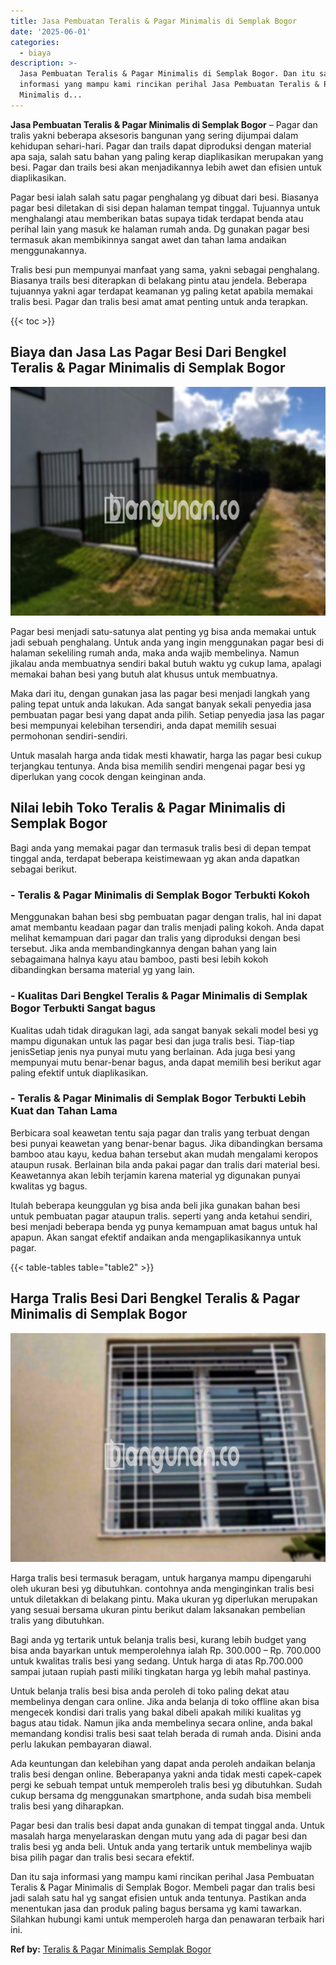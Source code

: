 ```yaml
---
title: Jasa Pembuatan Teralis & Pagar Minimalis di Semplak Bogor
date: '2025-06-01'
categories:
  - biaya
description: >-
  Jasa Pembuatan Teralis & Pagar Minimalis di Semplak Bogor. Dan itu saja
  informasi yang mampu kami rincikan perihal Jasa Pembuatan Teralis & Pagar
  Minimalis d...
---
```


**Jasa Pembuatan Teralis & Pagar Minimalis di Semplak Bogor** – Pagar dan tralis yakni beberapa aksesoris bangunan yang sering dijumpai dalam kehidupan sehari-hari. Pagar dan trails dapat diproduksi dengan material apa saja, salah satu bahan yang paling kerap diaplikasikan merupakan yang besi. Pagar dan trails besi akan menjadikannya lebih awet dan efisien untuk diaplikasikan.

Pagar besi ialah salah satu pagar penghalang yg dibuat dari besi. Biasanya pagar besi diletakan di sisi depan halaman tempat tinggal. Tujuannya untuk menghalangi atau memberikan batas supaya tidak terdapat benda atau perihal lain yang masuk ke halaman rumah anda. Dg gunakan pagar besi termasuk akan membikinnya sangat awet dan tahan lama andaikan menggunakannya.

Tralis besi pun mempunyai manfaat yang sama, yakni sebagai penghalang. Biasanya trails besi diterapkan di belakang pintu atau jendela. Beberapa tujuannya yakni agar terdapat keamanan yg paling ketat apabila memakai tralis besi. Pagar dan tralis besi amat amat penting untuk anda terapkan.

{{< toc >}}

## Biaya dan Jasa Las Pagar Besi Dari Bengkel Teralis & Pagar Minimalis di Semplak Bogor

![Jasa Pembuatan Teralis & Pagar Minimalis di Semplak Bogor](/images/pagar-minimalis-murah-54.png)

Pagar besi menjadi satu-satunya alat penting yg bisa anda memakai untuk jadi sebuah penghalang. Untuk anda yang ingin menggunakan pagar besi di halaman sekeliling rumah anda, maka anda wajib membelinya. Namun jikalau anda membuatnya sendiri bakal butuh waktu yg cukup lama, apalagi memakai bahan besi yang butuh alat khusus untuk membuatnya.

Maka dari itu, dengan gunakan jasa las pagar besi menjadi langkah yang paling tepat untuk anda lakukan. Ada sangat banyak sekali penyedia jasa pembuatan pagar besi yang dapat anda pilih. Setiap penyedia jasa las pagar besi mempunyai kelebihan tersendiri, anda dapat memilih sesuai permohonan sendiri-sendiri.

Untuk masalah harga anda tidak mesti khawatir, harga las pagar besi cukup terjangkau tentunya. Anda bisa memilih sendiri mengenai pagar besi yg diperlukan yang cocok dengan keinginan anda.

## Nilai lebih Toko Teralis & Pagar Minimalis di Semplak Bogor

Bagi anda yang memakai pagar dan termasuk tralis besi di depan tempat tinggal anda, terdapat beberapa keistimewaan yg akan anda dapatkan sebagai berikut.

### \- Teralis & Pagar Minimalis di Semplak Bogor Terbukti Kokoh

Menggunakan bahan besi sbg pembuatan pagar dengan tralis, hal ini dapat amat membantu keadaan pagar dan tralis menjadi paling kokoh. Anda dapat melihat kemampuan dari pagar dan tralis yang diproduksi dengan besi tersebut. Jika anda membandingkannya dengan bahan yang lain sebagaimana halnya kayu atau bamboo, pasti besi lebih kokoh dibandingkan bersama material yg yang lain.

### \- Kualitas Dari Bengkel Teralis & Pagar Minimalis di Semplak Bogor Terbukti Sangat bagus

Kualitas udah tidak diragukan lagi, ada sangat banyak sekali model besi yg mampu digunakan untuk las pagar besi dan juga tralis besi. Tiap-tiap jenisSetiap jenis nya punyai mutu yang berlainan. Ada juga besi yang mempunyai mutu benar-benar bagus, anda dapat memilih besi berikut agar paling efektif untuk diaplikasikan.

### \- Teralis & Pagar Minimalis di Semplak Bogor Terbukti Lebih Kuat dan Tahan Lama

Berbicara soal keawetan tentu saja pagar dan tralis yang terbuat dengan besi punyai keawetan yang benar-benar bagus. Jika dibandingkan bersama bamboo atau kayu, kedua bahan tersebut akan mudah mengalami keropos ataupun rusak. Berlainan bila anda pakai pagar dan tralis dari material besi. Keawetannya akan lebih terjamin karena material yg digunakan punyai kwalitas yg bagus.

Itulah beberapa keunggulan yg bisa anda beli jika gunakan bahan besi untuk pembuatan pagar ataupun tralis. seperti yang anda ketahui sendiri, besi menjadi beberapa benda yg punya kemampuan amat bagus untuk hal apapun. Akan sangat efektif andaikan anda mengaplikasikannya untuk pagar.

{{< table-tables table="table2" >}}

## Harga Tralis Besi Dari Bengkel Teralis & Pagar Minimalis di Semplak Bogor

![Jasa Pembuatan Teralis & Pagar Minimalis di Semplak Bogor](/images/teralis-minimalis-murah-05.png)

Harga tralis besi termasuk beragam, untuk harganya mampu dipengaruhi oleh ukuran besi yg dibutuhkan. contohnya anda menginginkan tralis besi untuk diletakkan di belakang pintu. Maka ukuran yg diperlukan merupakan yang sesuai bersama ukuran pintu berikut dalam laksanakan pembelian tralis yang dibutuhkan.

Bagi anda yg tertarik untuk belanja tralis besi, kurang lebih budget yang bisa anda bayarkan untuk memperolehnya ialah Rp. 300.000 – Rp. 700.000 untuk kwalitas tralis besi yang sedang. Untuk harga di atas Rp.700.000 sampai jutaan rupiah pasti miliki tingkatan harga yg lebih mahal pastinya.

Untuk belanja tralis besi bisa anda peroleh di toko paling dekat atau membelinya dengan cara online. Jika anda belanja di toko offline akan bisa mengecek kondisi dari tralis yang bakal dibeli apakah miliki kualitas yg bagus atau tidak. Namun jika anda membelinya secara online, anda bakal memandang kondisi tralis besi saat telah berada di rumah anda. Disini anda perlu lakukan pembayaran diawal.

Ada keuntungan dan kelebihan yang dapat anda peroleh andaikan belanja tralis besi dengan online. Beberapanya yakni anda tidak mesti capek-capek pergi ke sebuah tempat untuk memperoleh tralis besi yg dibutuhkan. Sudah cukup bersama dg menggunakan smartphone, anda sudah bisa membeli tralis besi yang diharapkan.

Pagar besi dan tralis besi dapat anda gunakan di tempat tinggal anda. Untuk masalah harga menyelaraskan dengan mutu yang ada di pagar besi dan tralis besi yg anda beli. Untuk anda yang tertarik untuk membelinya wajib bisa pilih pagar dan tralis besi secara efektif.

Dan itu saja informasi yang mampu kami rincikan perihal Jasa Pembuatan Teralis & Pagar Minimalis di Semplak Bogor. Membeli pagar dan tralis besi jadi salah satu hal yg sangat efisien untuk anda tentunya. Pastikan anda menentukan jasa dan produk paling bagus bersama yg kami tawarkan. Silahkan hubungi kami untuk memperoleh harga dan penawaran terbaik hari ini.

**Ref by:** [Teralis & Pagar Minimalis Semplak Bogor](https://id.wikipedia.org/wiki/Teralis)
